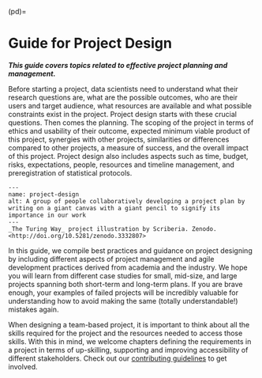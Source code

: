 (pd)=
# Guide for Project Design

***This guide covers topics related to effective project planning and management.***

Before starting a project, data scientists need to understand what their research questions are, what are the possible outcomes, who are their users and target audience, what resources are available and what possible constraints exist in the project.
Project design starts with these crucial questions.
Then comes the planning.
The scoping of the project in terms of ethics and usability of their outcome, expected minimum viable product of this project, synergies with other projects, similarities or differences compared to other projects, a measure of success, and the overall impact of this project.
Project design also includes aspects such as time, budget, risks, expectations, people, resources and timeline management, and preregistration of statistical protocols.

```{figure} ../figures/project-design.jpg
---
name: project-design
alt: A group of people collaboratively developing a project plan by writing on a giant canvas with a giant pencil to signify its importance in our work
---
_The Turing Way_ project illustration by Scriberia. Zenodo. <http://doi.org/10.5281/zenodo.3332807>
```

In this guide, we compile best practices and guidance on project designing by including different aspects of project management and agile development practices derived from academia and the industry. 
We hope you will learn from different case studies for small, mid-size, and large projects spanning both short-term and long-term plans.
If you are brave enough, your examples of failed projects will be incredibly valuable for understanding how to avoid making the same (totally understandable!) mistakes again.

When designing a team-based project, it is important to think about all the skills required for the project and the resources needed to access those skills.
With this in mind, we welcome chapters defining the requirements in a project in terms of up-skilling, supporting and improving accessibility of different stakeholders.
Check out our [contributing guidelines](https://github.com/alan-turing-institute/the-turing-way/blob/master/CONTRIBUTING.md) to get involved.
